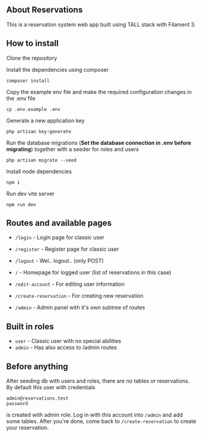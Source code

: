 ## About Reservations

This is a reservation system web app built using TALL stack with Filament 3.

## How to install

Clone the repository

Install the dependencies using composer

    composer install

Copy the example env file and make the required configuration changes in the .env file

    cp .env.example .env

Generate a new application key

    php artisan key:generate

Run the database migrations (**Set the database connection in .env before migrating**) together with a seeder for roles and users

    php artisan migrate --seed

Install node dependencies

    npm i

Run dev vite server

    npm run dev

## Routes and available pages
- `/login` - Login page for classic user
- `/register` - Register page for classic user
- `/logout` - Wel.. logout.. (only POST)
- `/` - Homepage for logged user (list of reservations in this case)
- `/edit-account` - For editing user information
- `/create-reservation` - For creating new reservation

- `/admin` - Admin panel with it's own subtree of routes

## Built in roles
- `user` - Classic user with no special abilities
- `admin` - Has also access to /admin routes

## Before anything
After seeding db with users and roles, there are no tables or reservations. By default this user with credentials 

    admin@reservations.test
    password

is created with admin role. Log in with this account into `/admin` and add some tables. After you're done, come back to `/create-reservation` to create your reservation.


